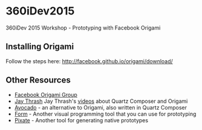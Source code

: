 # 360iDev2015
360iDev 2015 Workshop - Prototyping with Facebook Origami

## Installing Origami

Follow the steps here: http://facebook.github.io/origami/download/

## Other Resources

- [Facebook Origami Group](https://www.facebook.com/groups/origami.community/)
- [Jay Thrash](https://twitter.com/jaythrash) Jay Thrash's [videos](https://vimeo.com/jaythrash/videos) about Quartz Composer and Origami
- [Avocado](https://github.com/ideo/avocado) - an alternative to Origami, also written in Quartz Composer
- [Form](http://www.relativewave.com/form/) - Another visual programming tool that you can use for prototyping
- [Pixate](http://www.pixate.com/) - Another tool for generating native prototypes
